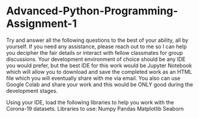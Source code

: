 # Advanced-Python-Programming-Assignment-1

Try and answer all the following questions to the best of your ability, all by yourself. If you need any assistance, please reach out to me so I can help you decipher the fair details or interact with fellow classmates for group discussions. Your development environment of choice should be any IDE you would prefer, but the best IDE for this work would be Jupyter Notebook which will allow you to download and save the completed work as an HTML file which you will eventually share with me via email. You also can use Google Colab and share your work and this would be ONLY good during the development stages.

Using your IDE, load the following libraries to help you work with the Corona-19 datasets. Libraries to use:
Numpy
Pandas
Matplotlib
Seaborn
